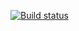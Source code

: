 [![Build status](https://ci.appveyor.com/api/projects/status/66tlaew5l4j68arh?svg=true)](https://ci.appveyor.com/project/Ilya/typescript-1)
